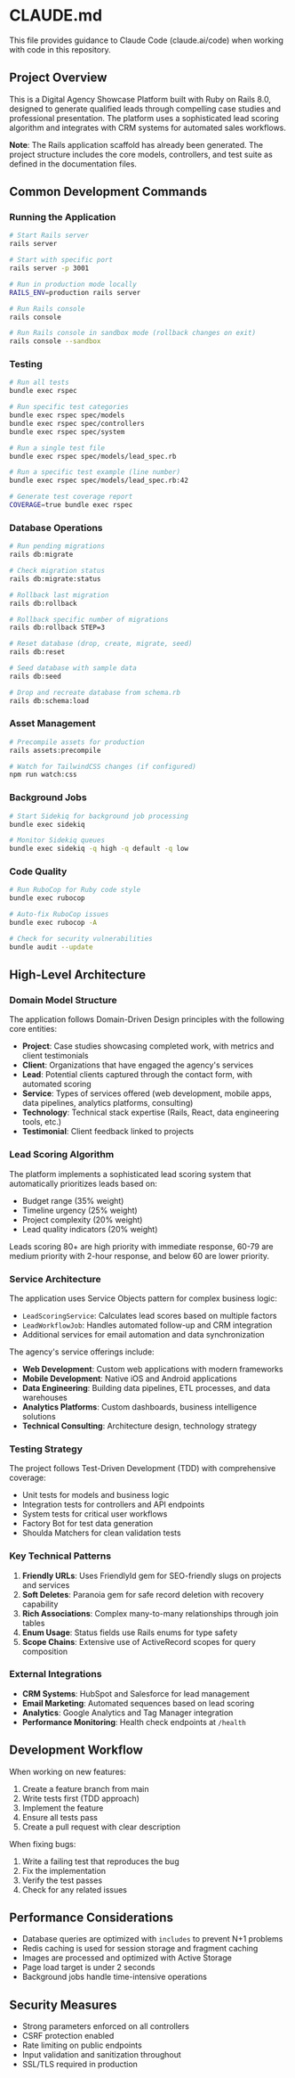 # CLAUDE.md

This file provides guidance to Claude Code (claude.ai/code) when working with code in this repository.

## Project Overview

This is a Digital Agency Showcase Platform built with Ruby on Rails 8.0, designed to generate qualified leads through compelling case studies and professional presentation. The platform uses a sophisticated lead scoring algorithm and integrates with CRM systems for automated sales workflows.

**Note**: The Rails application scaffold has already been generated. The project structure includes the core models, controllers, and test suite as defined in the documentation files.

## Common Development Commands

### Running the Application
```bash
# Start Rails server
rails server

# Start with specific port
rails server -p 3001

# Run in production mode locally
RAILS_ENV=production rails server

# Run Rails console
rails console

# Run Rails console in sandbox mode (rollback changes on exit)
rails console --sandbox
```

### Testing
```bash
# Run all tests
bundle exec rspec

# Run specific test categories
bundle exec rspec spec/models
bundle exec rspec spec/controllers
bundle exec rspec spec/system

# Run a single test file
bundle exec rspec spec/models/lead_spec.rb

# Run a specific test example (line number)
bundle exec rspec spec/models/lead_spec.rb:42

# Generate test coverage report
COVERAGE=true bundle exec rspec
```

### Database Operations
```bash
# Run pending migrations
rails db:migrate

# Check migration status
rails db:migrate:status

# Rollback last migration
rails db:rollback

# Rollback specific number of migrations
rails db:rollback STEP=3

# Reset database (drop, create, migrate, seed)
rails db:reset

# Seed database with sample data
rails db:seed

# Drop and recreate database from schema.rb
rails db:schema:load
```

### Asset Management
```bash
# Precompile assets for production
rails assets:precompile

# Watch for TailwindCSS changes (if configured)
npm run watch:css
```

### Background Jobs
```bash
# Start Sidekiq for background job processing
bundle exec sidekiq

# Monitor Sidekiq queues
bundle exec sidekiq -q high -q default -q low
```

### Code Quality
```bash
# Run RuboCop for Ruby code style
bundle exec rubocop

# Auto-fix RuboCop issues
bundle exec rubocop -A

# Check for security vulnerabilities
bundle audit --update
```

## High-Level Architecture

### Domain Model Structure
The application follows Domain-Driven Design principles with the following core entities:

- **Project**: Case studies showcasing completed work, with metrics and client testimonials
- **Client**: Organizations that have engaged the agency's services
- **Lead**: Potential clients captured through the contact form, with automated scoring
- **Service**: Types of services offered (web development, mobile apps, data pipelines, analytics platforms, consulting)
- **Technology**: Technical stack expertise (Rails, React, data engineering tools, etc.)
- **Testimonial**: Client feedback linked to projects

### Lead Scoring Algorithm
The platform implements a sophisticated lead scoring system that automatically prioritizes leads based on:
- Budget range (35% weight)
- Timeline urgency (25% weight)
- Project complexity (20% weight)
- Lead quality indicators (20% weight)

Leads scoring 80+ are high priority with immediate response, 60-79 are medium priority with 2-hour response, and below 60 are lower priority.

### Service Architecture
The application uses Service Objects pattern for complex business logic:
- `LeadScoringService`: Calculates lead scores based on multiple factors
- `LeadWorkflowJob`: Handles automated follow-up and CRM integration
- Additional services for email automation and data synchronization

The agency's service offerings include:
- **Web Development**: Custom web applications with modern frameworks
- **Mobile Development**: Native iOS and Android applications
- **Data Engineering**: Building data pipelines, ETL processes, and data warehouses
- **Analytics Platforms**: Custom dashboards, business intelligence solutions
- **Technical Consulting**: Architecture design, technology strategy

### Testing Strategy
The project follows Test-Driven Development (TDD) with comprehensive coverage:
- Unit tests for models and business logic
- Integration tests for controllers and API endpoints
- System tests for critical user workflows
- Factory Bot for test data generation
- Shoulda Matchers for clean validation tests

### Key Technical Patterns

1. **Friendly URLs**: Uses FriendlyId gem for SEO-friendly slugs on projects and services
2. **Soft Deletes**: Paranoia gem for safe record deletion with recovery capability
3. **Rich Associations**: Complex many-to-many relationships through join tables
4. **Enum Usage**: Status fields use Rails enums for type safety
5. **Scope Chains**: Extensive use of ActiveRecord scopes for query composition

### External Integrations
- **CRM Systems**: HubSpot and Salesforce for lead management
- **Email Marketing**: Automated sequences based on lead scoring
- **Analytics**: Google Analytics and Tag Manager integration
- **Performance Monitoring**: Health check endpoints at `/health`

## Development Workflow

When working on new features:
1. Create a feature branch from main
2. Write tests first (TDD approach)
3. Implement the feature
4. Ensure all tests pass
5. Create a pull request with clear description

When fixing bugs:
1. Write a failing test that reproduces the bug
2. Fix the implementation
3. Verify the test passes
4. Check for any related issues

## Performance Considerations

- Database queries are optimized with `includes` to prevent N+1 problems
- Redis caching is used for session storage and fragment caching
- Images are processed and optimized with Active Storage
- Page load target is under 2 seconds
- Background jobs handle time-intensive operations

## Security Measures

- Strong parameters enforced on all controllers
- CSRF protection enabled
- Rate limiting on public endpoints
- Input validation and sanitization throughout
- SSL/TLS required in production